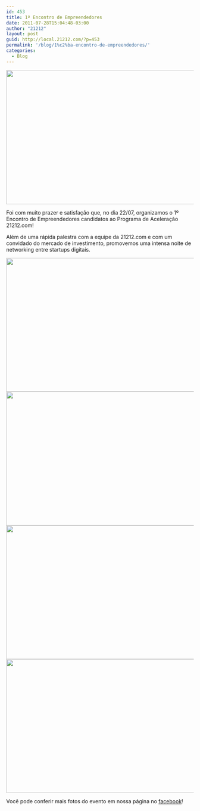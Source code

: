 ```yaml
---
id: 453
title: 1º Encontro de Empreendedores
date: 2011-07-28T15:04:48-03:00
author: "21212"
layout: post
guid: http://local.21212.com/?p=453
permalink: '/blog/1%c2%ba-encontro-de-empreendedores/'
categories:
  - Blog
---
```

<img class="aligncenter size-full wp-image-473" src="{{ site.url }}/assets/wp-content/uploads/2011/07/right-decision.jpg" alt="" width="540" height="359" srcset="{{ site.url }}/assets/wp-content/uploads/2011/07/right-decision.jpg 540w, {{ site.url }}/assets/wp-content/uploads/2011/07/right-decision-300x199.jpg 300w" sizes="(max-width: 540px) 100vw, 540px" />

Foi com muito prazer e satisfação que, no dia 22/07, organizamos o 1º Encontro de Empreendedores candidatos ao Programa de Aceleração 21212.com!

<!--more ..what are you waiting for? Read more!-->

Além de uma rápida palestra com a equipe da 21212.com e com um convidado do mercado de investimento, promovemos uma intensa noite de networking entre startups digitais.

<img class="aligncenter size-full wp-image-457" src="{{ site.url }}/assets/wp-content/uploads/2011/07/211212.9781-e1311875512425.jpg" alt="" width="540" height="358" srcset="{{ site.url }}/assets/wp-content/uploads/2011/07/211212.9781-e1311875512425.jpg 540w, {{ site.url }}/assets/wp-content/uploads/2011/07/211212.9781-e1311875512425-300x198.jpg 300w" sizes="(max-width: 540px) 100vw, 540px" />

<img class="aligncenter size-full wp-image-461" src="{{ site.url }}/assets/wp-content/uploads/2011/07/211212.9797-e1311875962370.jpg" alt="" width="540" height="358" srcset="{{ site.url }}/assets/wp-content/uploads/2011/07/211212.9797-e1311875962370.jpg 540w, {{ site.url }}/assets/wp-content/uploads/2011/07/211212.9797-e1311875962370-300x198.jpg 300w" sizes="(max-width: 540px) 100vw, 540px" />

<img class="aligncenter size-full wp-image-462" src="{{ site.url }}/assets/wp-content/uploads/2011/07/211212.9790-e1311876113342.jpg" alt="" width="540" height="358" srcset="{{ site.url }}/assets/wp-content/uploads/2011/07/211212.9790-e1311876113342.jpg 540w, {{ site.url }}/assets/wp-content/uploads/2011/07/211212.9790-e1311876113342-300x198.jpg 300w" sizes="(max-width: 540px) 100vw, 540px" />

<img class="aligncenter size-full wp-image-454" src="{{ site.url }}/assets/wp-content/uploads/2011/07/211212.9899-e1311875392732.jpg" alt="" width="540" height="358" srcset="{{ site.url }}/assets/wp-content/uploads/2011/07/211212.9899-e1311875392732.jpg 540w, {{ site.url }}/assets/wp-content/uploads/2011/07/211212.9899-e1311875392732-300x198.jpg 300w" sizes="(max-width: 540px) 100vw, 540px" />

Você pode conferir mais fotos do evento em nossa página no <a href="http://facebook.com/21212com" target="_blank">facebook</a>!